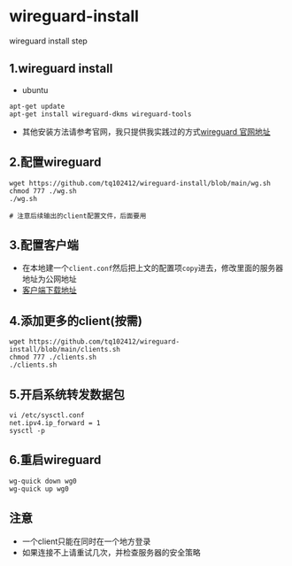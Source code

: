 # wireguard-install
wireguard install step

## 1.wireguard install
- ubuntu
```
apt-get update
apt-get install wireguard-dkms wireguard-tools
```

- 其他安装方法请参考官网，我只提供我实践过的方式[wireguard 官网地址](https://www.wireguard.com/install/#ubuntu-module-tools)

## 2.配置wireguard
```
wget https://github.com/tq102412/wireguard-install/blob/main/wg.sh
chmod 777 ./wg.sh
./wg.sh

# 注意后续输出的client配置文件，后面要用
```

## 3.配置客户端
- 在本地建一个`client.conf`然后把上文的配置项`copy`进去，修改里面的服务器地址为公网地址
- [客户端下载地址](https://www.wireguard.com/install/#ubuntu-module-tools)

## 4.添加更多的client(按需)
```
wget https://github.com/tq102412/wireguard-install/blob/main/clients.sh
chmod 777 ./clients.sh
./clients.sh
```

## 5.开启系统转发数据包
```
vi /etc/sysctl.conf
net.ipv4.ip_forward = 1
sysctl -p
```

## 6.重启wireguard
```
wg-quick down wg0
wg-quick up wg0
```

## 注意
- 一个client只能在同时在一个地方登录
- 如果连接不上请重试几次，并检查服务器的安全策略
